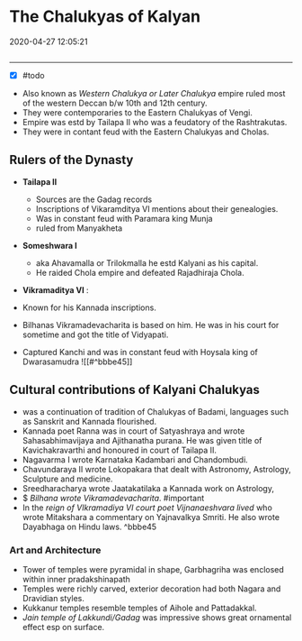 # The Chalukyas of Kalyan
2020-04-27 12:05:21
            
```toc
```
---

- [x] #todo 
- Also known as *Western Chalukya or Later Chalukya* empire ruled most of the western Deccan b/w 10th and 12th century.
- They were contemporaries to the Eastern Chalukyas of Vengi.
- Empire was estd by Tailapa II who was a feudatory of the Rashtrakutas.
- They were in contant feud with the Eastern Chalukyas and Cholas. 

## Rulers of the Dynasty
- **Tailapa II**
	- Sources are the Gadag records
	- Inscriptions of Vikaramditya VI mentions about their genealogies.
	- Was in constant feud with Paramara king Munja
	- ruled from Manyakheta
 - **Someshwara I**
	 - aka Ahavamalla or Trilokmalla he estd Kalyani as his capital.
	 - He raided Chola empire and defeated Rajadhiraja Chola.

- **Vikramaditya VI** :  
- Known for his Kannada inscriptions.
- Bilhanas Vikramadevacharita is based on him. He was in his court for sometime and got the title of Vidyapati.
- Captured Kanchi and was in constant feud with Hoysala king of Dwarasamudra
![[#^bbbe45]]

## Cultural contributions of Kalyani Chalukyas
- was a continuation of tradition of Chalukyas of Badami, languages such as Sanskrit and Kannada flourished.
- Kannada poet Ranna was in court of Satyashraya and wrote Sahasabhimavijaya and Ajithanatha purana. He was given title of Kavichakravarthi and honoured in court of Tailapa II.
- Nagavarma I wrote Karnataka Kadambari and Chandombudi.
- Chavundaraya II wrote Lokopakara that dealt with Astronomy, Astrology, Sculpture and medicine.
- Sreedharacharya wrote Jaatakatilaka a Kannada work on Astrology,
- $ *Bilhana wrote Vikramadevacharita*. #important 
- In the *reign of VIkramadiya VI court poet Vijnanaeshvara lived* who wrote Mitakshara a commentary on Yajnavalkya Smriti. He also wrote Dayabhaga on Hindu laws.  ^bbbe45

### Art and Architecture 
- Tower of temples were pyramidal in shape, Garbhagriha was enclosed within inner pradakshinapath
- Temples were richly carved, exterior decoration had both Nagara and Dravidian styles.
- Kukkanur temples resemble temples of Aihole and Pattadakkal.
- *Jain temple of Lakkundi/Gadag* was impressive shows great ornamental effect esp on surface.